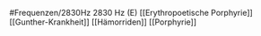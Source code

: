 #Frequenzen/2830Hz
2830 Hz (E)
[[Erythropoetische Porphyrie]]
[[Gunther-Krankheit]]
[[Hämorriden]]
[[Porphyrie]]